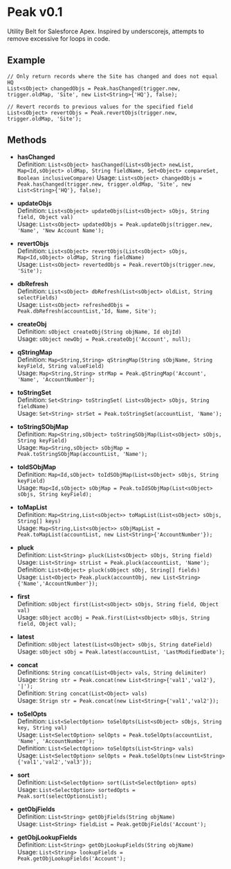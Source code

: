 # Peak v0.1

Utility Belt for Salesforce Apex. 
Inspired by underscorejs, attempts to remove excessive for loops in code.


## Example

	// Only return records where the Site has changed and does not equal HQ
	List<sObject> changedObjs = Peak.hasChanged(trigger.new, trigger.oldMap, 'Site', new List<String>{'HQ'}, false);
	
	// Revert records to previous values for the specified field
	List<sObject> revertObjs = Peak.revertObjs(trigger.new, trigger.oldMap, 'Site');


## Methods


- **hasChanged**<br/>
	Definition: `List<sObject> hasChanged(List<sObject> newList, Map<Id,sObject> oldMap, String fieldName, Set<Object> compareSet, Boolean inclusiveCompare)`
	Usage: `List<sObject> changedObjs = Peak.hasChanged(trigger.new, trigger.oldMap, 'Site', new List<String>{'HQ'}, false);`


- **updateObjs**<br/>
	Definition: `List<sObject> updateObjs(List<sObject> sObjs, String field, Object val)`<br/>
	Usage: `List<sObject> updatedObjs = Peak.updateObjs(trigger.new, 'Name', 'New Account Name');`<br/>


- **revertObjs**<br/>
	Definition: `List<sObject> revertObjs(List<sObject> sObjs, Map<Id,sObject> oldMap, String fieldName)`<br/>
	Usage: `List<sObject> revertedObjs = Peak.revertObjs(trigger.new, 'Site');`<br/>


- **dbRefresh**<br/>
	Definition: `List<sObject> dbRefresh(List<sObject> oldList, String selectFields)`<br/>
	Usage: `List<sObject> refreshedObjs = Peak.dbRefresh(accountList,'Id, Name, Site');`<br/>


- **createObj**<br/>
	Definition: `sObject createObj(String objName, Id objId)`<br/>
	Usage: `sObject newObj = Peak.createObj('Account', null);`<br/>


- **qStringMap**<br/>
	Definition: `Map<String,String> qStringMap(String sObjName, String keyField, String valueField)`<br/>
	Usage: `Map<String,String> strMap = Peak.qStringMap('Account', 'Name', 'AccountNumber');`<br/>


- **toStringSet**<br/>
	Definition: `Set<String> toStringSet( List<sObject> sObjs, String fieldName)`<br/>
	Usage: `Set<String> strSet = Peak.toStringSet(accountList, 'Name');`<br/>


- **toStringSObjMap**<br/>
	Definition: `Map<String,sObject> toStringSObjMap(List<sObject> sObjs, String keyField)`<br/>
	Usage: `Map<String,sObject> sObjMap = Peak.toStringSObjMap(accountList, 'Name');`<br/>


- **toIdSObjMap**<br/>
	Definition: `Map<Id,sObject> toIdSObjMap(List<sObject> sObjs, String keyField)`<br/>
	Usage: `Map<Id,sObject> sObjMap = Peak.toIdSObjMap(List<sObject> sObjs, String keyField);`<br/>


- **toMapList**<br/>
	Definition: `Map<String,List<sObject>> toMapList(List<sObject> sObjs, String[] keys)`<br/>
	Usage: `Map<String,List<sObject>> sObjMapList = Peak.toMapList(accountList, new List<String>{'AccountNumber'});`<br/>


- **pluck**<br/>
	Definition: `List<String> pluck(List<sObject> sObjs, String field)`<br/>
	Usage: `List<String> strList = Peak.pluck(accountList, 'Name');`<br/>
	Definition: `List<Object> pluck(sObject sObj, String[] fields)`<br/>
	Usage: `List<Object> Peak.pluck(accountObj, new List<String>{'Name','AccountNumber'});`<br/>
	

- **first**<br/>
	Definition: `sObject first(List<sObject> sObjs, String field, Object val)`<br/>
	Usage: `sObject accObj = Peak.first(List<sObject> sObjs, String field, Object val);`<br/>


- **latest**<br/>
	Definition: `sObject latest(List<sObject> sObjs, String dateField)`<br/>
	Usage: `sObject sObj = Peak.latest(accountList, 'LastModifiedDate');`<br/>


- **concat**<br/>
	Definitions: `String concat(List<Object> vals, String delimiter)`<br/>
	Usage: `String str = Peak.concat(new List<String>{'val1','val2'}, '|');`<br/>
	Definition: `String concat(List<Object> vals)`<br/>
	Usage: `Strign str = Peak.concat(new List<String>{'val1','val2'});`<br/>
	

- **toSelOpts**<br/>
	Definition: `List<SelectOption> toSelOpts(List<sObject> sObjs, String key, String val)`<br/>
	Usage: `List<SelectOption> selOpts = Peak.toSelOpts(accountList, 'Name', 'AccountNumber');`<br/>
	Definition: `List<SelectOption> toSelOpts(List<String> vals)`<br/>
	Usage: `List<SelectOption> selOpts = Peak.toSelOpts(new List<String>{'val1','val2','val3'});`<br/>


- **sort**<br/>
	Definition: `List<SelectOption> sort(List<SelectOption> opts)`<br/>
	Usage: `List<SelectOption> sortedOpts = Peak.sort(selectOptionsList);`<br/>


- **getObjFields**<br/>
	Definition: `List<String> getObjFields(String objName)`<br/>
	Usage: `List<String> fieldList = Peak.getObjFields('Account');`<br/>


- **getObjLookupFields**<br/>
	Definition: `List<String> getObjLookupFields(String objName)`<br/>
	Usage: `List<String> lookupFields = Peak.getObjLookupFields('Account');`<br/>